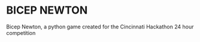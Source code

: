 # BICEP NEWTON
Bicep Newton, a python game created for the Cincinnati Hackathon 24 hour competition
